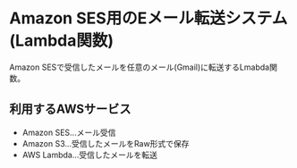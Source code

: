 # Amazon SES用のEメール転送システム (Lambda関数)
Amazon SESで受信したメールを任意のメール(Gmail)に転送するLmabda関数。

## 利用するAWSサービス
- Amazon SES...メール受信
- Amazon S3...受信したメールをRaw形式で保存
- AWS Lambda...受信したメールを転送
